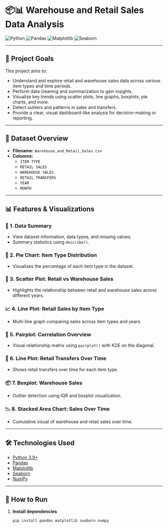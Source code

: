 # 📦📊 Warehouse and Retail Sales Data Analysis

![Python](https://img.shields.io/badge/Python-3.9+-blue?logo=python)
![Pandas](https://img.shields.io/badge/Pandas-Data%20Analysis-green?logo=pandas)
![Matplotlib](https://img.shields.io/badge/Matplotlib-Visualization-orange?logo=matplotlib)
![Seaborn](https://img.shields.io/badge/Seaborn-Statistical%20Graphs-cyan?logo=seaborn)

---

## 🎯 Project Goals

This project aims to:
- Understand and explore retail and warehouse sales data across various item types and time periods.
- Perform data cleaning and summarization to gain insights.
- Visualize key trends using scatter plots, line graphs, boxplots, pie charts, and more.
- Detect outliers and patterns in sales and transfers.
- Provide a clear, visual dashboard-like analysis for decision-making or reporting.

---

## 📁 Dataset Overview

- **Filename:** `Warehouse_and_Retail_Sales.csv`
- **Columns:**
  - `ITEM TYPE`
  - `RETAIL SALES`
  - `WAREHOUSE SALES`
  - `RETAIL TRANSFERS`
  - `YEAR`
  - `MONTH`

---

## 📊 Features & Visualizations

### 📌 1. Data Summary
- View dataset information, data types, and missing values.
- Summary statistics using `describe()`.

### 🥧 2. Pie Chart: Item Type Distribution
- Visualizes the percentage of each item type in the dataset.

### 🔁 3. Scatter Plot: Retail vs Warehouse Sales
- Highlights the relationship between retail and warehouse sales across different years.

### 📈 4. Line Plot: Retail Sales by Item Type
- Multi-line graph comparing sales across item types and years.

### 🔗 5. Pairplot: Correlation Overview
- Visual relationship matrix using `pairplot()` with KDE on the diagonal.

### 🔄 6. Line Plot: Retail Transfers Over Time
- Shows retail transfers over time for each item type.

### 📦 7. Boxplot: Warehouse Sales
- Outlier detection using IQR and boxplot visualization.

### 📉 8. Stacked Area Chart: Sales Over Time
- Cumulative visual of warehouse and retail sales over time.

---

## 🛠️ Technologies Used

- [Python 3.9+](https://www.python.org/)
- [Pandas](https://pandas.pydata.org/)
- [Matplotlib](https://matplotlib.org/)
- [Seaborn](https://seaborn.pydata.org/)
- [NumPy](https://numpy.org/)

---

## 🚀 How to Run

1. **Install dependencies**
   ```bash
   pip install pandas matplotlib seaborn numpy
